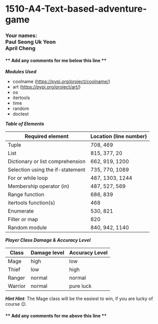 # 1510-A4-Text-based-adventure-game

### Your names: <br>Paul Seong Uk Yeon <br> April Cheng

#### ** Add any comments for me below this line **

***Modules Used***

- coolname (https://pypi.org/project/coolname/)
- art (https://pypi.org/project/art/)
- os 
- itertools
- time
- random
- doctest

***Table of Elements***

| Required element | Location (line number) |
| ---------------- | ---------------------- |
| Tuple | 708, 469 |
| List | 815, 377, 20|
| Dictionary or list comprehension | 662, 919, 1200 |
| Selection using the if-statement | 735, 770, 1089 |
| For or while loop | 487, 1303, 1244 |
| Membership operator (in) | 487, 527, 569 |
| Range function | 686, 839 |
| itertools function(s) | 468  |
| Enumerate | 530, 821 |
| Filter or map | 820 |
| Random module | 840, 942, 1140 |


***Player Class Damage & Accuracy Level***

| Class | Damage level | Accuracy Level | 
| ---------------- | ---------------------- | ---------------------- |
| Mage | high | low |
| Thief | low | high |
| Ranger | normal | normal |
| Warrior | normal | pure luck |

***Hint Hint***: The Mage class will be the easiest to win, if you are lucky of course 😉. 

#### ** Add any comments for me above this line **
